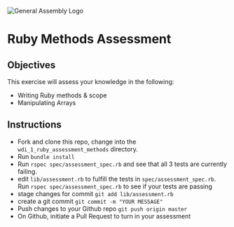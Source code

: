 ![General Assembly Logo](http://i.imgur.com/ke8USTq.png)

# Ruby Methods Assessment

## Objectives

This exercise will assess your knowledge in the following:

- Writing Ruby methods & scope
- Manipulating Arrays

## Instructions

- Fork and clone this repo, change into the `wdi_1_ruby_assessment_methods` directory.
- Run `bundle install`
- Run `rspec spec/assessment_spec.rb` and see that all 3 tests are currently failing.
- edit `lib/assessment.rb` to fulfill the tests in `spec/assessment_spec.rb`. Run `rspec spec/assessment_spec.rb` to see if your tests are passing
- stage changes for commit `git add lib/assessment.rb`
- create a git commit `git commit -m "YOUR MESSAGE"`
- Push changes to your Github repo `git push origin master`
- On Github, initiate a Pull Request to turn in your assessment
